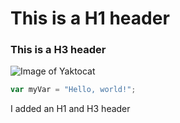 # This is a H1 header

### This is a H3 header



![Image of Yaktocat](https://octodex.github.com/images/yaktocat.png)



``` javascript
var myVar = "Hello, world!";
```











I added an H1 and H3 header
